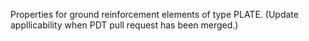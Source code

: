 Properties for ground reinforcement elements of type PLATE. (Update appllicability when PDT pull request has been merged.)
